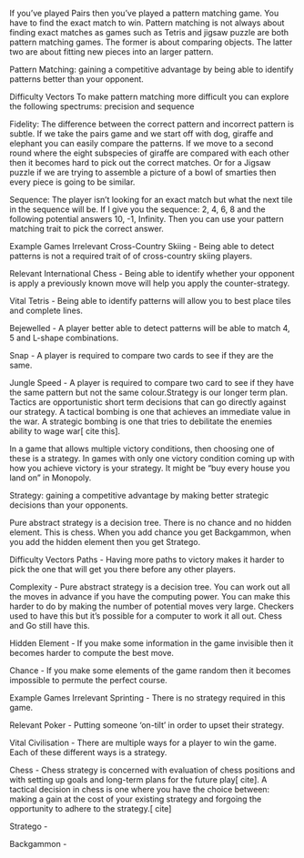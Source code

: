 ﻿If you’ve played Pairs then you’ve played a pattern matching game. You have to find the exact match to win. Pattern matching is not always about finding exact matches as games such as Tetris and jigsaw puzzle are both pattern matching games. The former is about comparing objects. The latter two are about fitting new pieces into an larger pattern.

Pattern Matching: gaining a competitive advantage by being able to identify patterns better than your opponent.

Difficulty Vectors
To make pattern matching more difficult you can explore the following spectrums: precision and sequence

Fidelity: The difference between the correct pattern and incorrect pattern is subtle. If we take the pairs game and we start off with dog, giraffe and elephant you can easily compare the patterns. If we move to a second round where the eight subspecies of giraffe are compared with each other then it becomes hard to pick out the correct matches. Or for a Jigsaw puzzle if we are trying to assemble a picture of a bowl of smarties then every piece is going to be similar.

Sequence: The player isn’t looking for an exact match but what the next tile in the sequence will be. If I give you the sequence: 2, 4, 6, 8 and the following potential answers 10, -1, Infinity. Then you can use your pattern matching trait to pick the correct answer.

Example Games
Irrelevant
Cross-Country Skiing - Being able to detect patterns is not a required trait of of cross-country skiing players.

Relevant
International Chess -  Being able to identify whether your opponent is apply a previously known move will help you apply the counter-strategy.

Vital
Tetris - Being able to identify patterns will allow you to best place tiles and complete lines.

Bejewelled - A player better able to detect patterns will be able to match 4, 5 and L-shape combinations.

Snap - A player is required to compare two cards to see if they are the same.

Jungle Speed - A player is required to compare two card to see if they have the same pattern but not the same colour.Strategy is our longer term plan. Tactics are opportunistic short term decisions that can go directly against our strategy. A tactical bombing is one that achieves an immediate value in the war. A strategic bombing is one that tries to debilitate the enemies ability to wage war[ cite this].

In a game that allows multiple victory conditions, then choosing one of these is a strategy. In games with only one victory condition coming up with how you achieve victory is your strategy. It might be “buy every house you land on” in Monopoly.

Strategy: gaining a competitive advantage by making better strategic decisions than your opponents.

Pure abstract strategy is a decision tree. There is no chance and no hidden element. This is chess. When you add chance you get Backgammon, when you add the hidden element then you get Stratego.


Difficulty Vectors
Paths - Having more paths to victory makes it harder to pick the one that will get you there before any other players.

Complexity - Pure abstract strategy is a decision tree. You can work out all the moves in advance if you have the computing power. You can make this harder to do by making the number of potential moves very large. Checkers used to have this but it’s possible for a computer to work it all out. Chess and Go still have this.

Hidden Element - If you make some information in the game invisible then it becomes harder to compute the best move.

Chance - If you make some elements of the game random then it becomes impossible to permute the perfect course.

Example Games
Irrelevant
Sprinting - There is no strategy required in this game.

Relevant
Poker - Putting someone ‘on-tilt’ in order to upset their strategy.

Vital
Civilisation - There are multiple ways for a player to win the game. Each of these different ways is a strategy.

Chess - Chess strategy is concerned with evaluation of chess positions and with setting up goals and long-term plans for the future play[ cite]. A tactical decision in chess is one where you have the choice between: making a gain at the cost of your existing strategy and forgoing the opportunity to adhere to the strategy.[ cite]

Stratego -

Backgammon -
